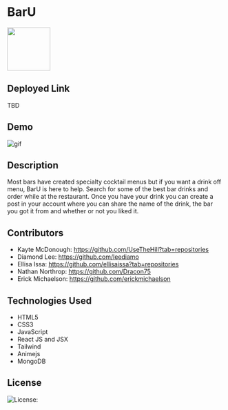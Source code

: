 # BarU

<img src="/Users/kathrynmcdonough/Desktop/bootcamp/BarU/client/src/BarU-logo.png" width="100" height="100">

## Deployed Link

TBD

## Demo

![gif](#)

## Description

Most bars have created specialty cocktail menus but if you want a drink off menu, BarU is here to help. Search for some of the best bar drinks and order while at the restaurant.
Once you have your drink you can create a post in your account where you can share the name of the drink, the bar you got it from and whether or not you liked it.

## Contributors

- Kayte McDonough: https://github.com/UseTheHill?tab=repositories
- Diamond Lee: https://github.com/leediamo
- Ellisa Issa: https://github.com/ellisaissa?tab=repositories
- Nathan Northrop: https://github.com/Dracon75
- Erick Michaelson: https://github.com/erickmichaelson


## Technologies Used

- HTML5
- CSS3
- JavaScript
- React JS and JSX
- Tailwind
- Animejs
- MongoDB


## License

![License: ](https://img.shields.io/badge/license-MIT-blue)
